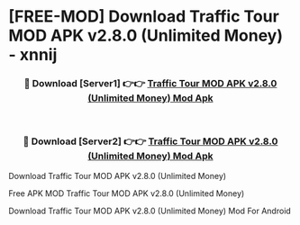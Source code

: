 # [FREE-MOD] Download Traffic Tour MOD APK v2.8.0 (Unlimited Money) - xnnij


<div align="center">
<h3>🔴 Download [Server1] 👉👉 <a href="https://apk-comot.site?title=Traffic_Tour_MOD_APK_v2.8.0_(Unlimited_Money)">Traffic Tour MOD APK v2.8.0 (Unlimited Money) Mod Apk</a></h3><br>

<h3>🔴 Download [Server2] 👉👉 <a href="https://apk-comot.site?title=Traffic_Tour_MOD_APK_v2.8.0_(Unlimited_Money)">Traffic Tour MOD APK v2.8.0 (Unlimited Money) Mod Apk</a></h3>
</div>



Download Traffic Tour MOD APK v2.8.0 (Unlimited Money) 

Free APK MOD Traffic Tour MOD APK v2.8.0 (Unlimited Money) 

Download Traffic Tour MOD APK v2.8.0 (Unlimited Money) Mod For Android

